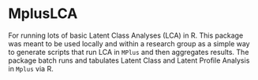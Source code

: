 # MplusLCA
For running lots of basic Latent Class Analyses (LCA) in R. This package was meant to be used locally and within a research group as a simple way to generate scripts that run LCA in `MPlus` and then aggregates results.
The package batch runs and tabulates Latent Class and Latent Profile Analysis in `Mplus` via R.
